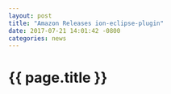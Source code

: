 ```yaml
---
layout: post
title: "Amazon Releases ion-eclipse-plugin"
date: 2017-07-21 14:01:42 -0800
categories: news
---
```


# {{ page.title }}